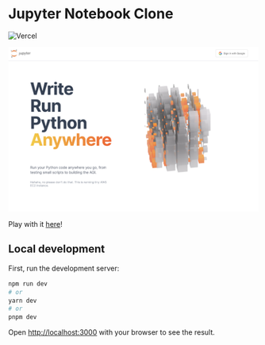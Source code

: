 # Jupyter Notebook Clone

![Vercel](https://vercelbadge.vercel.app/api/sanchezfdezjavier/jupyter-clone)

![Preview](./preview.png)

Play with it [here](https://jupyter.javisf.com/)!

## Local development

First, run the development server:

```bash
npm run dev
# or
yarn dev
# or
pnpm dev
```

Open [http://localhost:3000](http://localhost:3000) with your browser to see the result.
